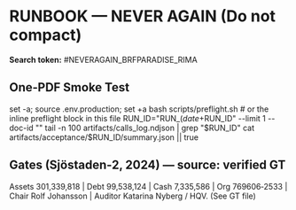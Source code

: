 # RUNBOOK — NEVER AGAIN (Do not compact)
**Search token:** #NEVERAGAIN_BRFPARADISE_RIMA

## One‑PDF Smoke Test
set -a; source .env.production; set +a
bash scripts/preflight.sh  # or the inline preflight block in this file
RUN_ID="RUN_$(date +%s)"; python scripts/run_prod.py --run-id "$RUN_ID" --limit 1 --doc-id "<ID>"
tail -n 100 artifacts/calls_log.ndjson | grep "$RUN_ID"
cat artifacts/acceptance/$RUN_ID/summary.json || true

## Gates (Sjöstaden‑2, 2024) — source: verified GT
Assets 301,339,818 | Debt 99,538,124 | Cash 7,335,586 | Org 769606‑2533 | Chair Rolf Johansson | Auditor Katarina Nyberg / HQV.  (See GT file)  